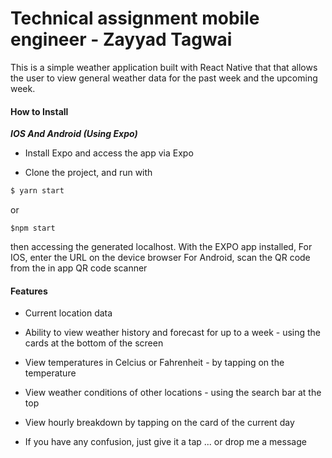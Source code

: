 

# Technical assignment mobile engineer - Zayyad Tagwai

This is a simple weather application built with React Native that that allows the user to view general weather data for the past week and the upcoming week.
  

#### How to Install ####

***IOS And Android (Using Expo)***

- Install Expo and access the app via Expo

- Clone the project, and run with 

```sh
$ yarn start 
```
or 
```
$npm start
```

then accessing the generated localhost. 
With the EXPO app installed, 
For IOS, enter the URL on the device browser
For Android, scan the QR code from the in app QR code scanner


  






  
  
  

#### Features ####

- Current location data

- Ability to view weather history and forecast for up to a week - using the cards at the bottom of the screen

- View temperatures in Celcius or Fahrenheit - by tapping on the temperature

- View weather conditions of other locations - using the search bar at the top

- View hourly breakdown by tapping on the card of the current day

- If you have any confusion, just give it a tap ... or drop me a message